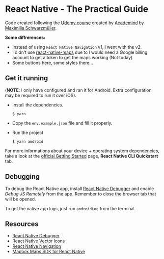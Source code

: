 # React Native - The Practical Guide

Code created following the [Udemy course](https://www.udemy.com/react-native-the-practical-guide/) created by [Academind](https://www.academind.com/) by [Maximilia Schwarzmüller](https://twitter.com/maxedapps).

**Some diffrerences:**

- Instead of using `React Native Navigation` v1, I went with the v2.
- I didn't use [react-native-maps](https://github.com/react-native-community/react-native-maps) due to I would need a Google billing account to get a token to get the maps working (Not today).
- Some buttons here, some styles there...

## Get it running

(**NOTE**: I only have configured and ran it for Android. Extra configuration may be required to run it over iOS).

- Install the dependencies.

      $ yarn

- Copy the `env.example.json` file and fill it properly.
- Run the project

      $ yarn android

For more informations about your device + operating system dependencies, take a look at the [official Getting Started](https://facebook.github.io/react-native/docs/getting-started.html) page, **React Native CLI Quickstart** tab.

## Debugging

To debug the React Native app, install [React Native Debugger](https://github.com/jhen0409/react-native-debugger) and enable *Debug JS Remotely* from the app. Remember to close the browser tab that will be opened.

To get the native app logs, just run `androidLog` from the terminal.

## Resources

* [React Native Debugger](https://github.com/jhen0409/react-native-debugger)
* [React Native Vector Icons](https://github.com/oblador/react-native-vector-icons)
* [React Native Navigation](https://github.com/wix/react-native-navigation)
* [Mapbox Maps SDK for React Native](https://github.com/nitaliano/react-native-mapbox-gl)
